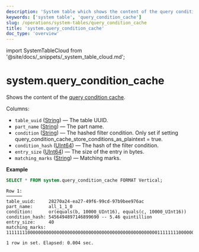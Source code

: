 ```yaml
---
description: 'System table which shows the content of the query condition cache.'
keywords: ['system table', 'query_condition_cache']
slug: /operations/system-tables/query_condition_cache
title: 'system.query_condition_cache'
doc_type: 'overview'
---
```


import SystemTableCloud from '@site/docs/_snippets/_system_table_cloud.md';

# system.query_condition_cache

<SystemTableCloud/>

Shows the content of the [query condition cache](../query-condition-cache.md).

Columns:

- `table_uuid` ([String](../../sql-reference/data-types/string.md)) — The table UUID.
- `part_name` ([String](../../sql-reference/data-types/string.md)) — The part name.
- `condition` ([String](/sql-reference/data-types/string.md)) — The hashed filter condition. Only set if setting query_condition_cache_store_conditions_as_plaintext = true.
- `condition_hash` ([UInt64](/sql-reference/data-types/int-uint.md)) — The hash of the filter condition.
- `entry_size` ([UInt64](../../sql-reference/data-types/int-uint.md)) — The size of the entry in bytes.
- `matching_marks` ([String](../../sql-reference/data-types/string.md)) — Matching marks.

**Example**

``` sql
SELECT * FROM system.query_condition_cache FORMAT Vertical;
```

``` text
Row 1:
──────
table_uuid:     28270a24-ea27-49f6-99cd-97b9bee976ac
part_name:      all_1_1_0
condition:      or(equals(b, 10000_UInt16), equals(c, 10000_UInt16))
condition_hash: 5456494897146899690 -- 5.46 quintillion
entry_size:     40
matching_marks: 111111110000000000000000000000000000000000000000000000000111111110000000000000000

1 row in set. Elapsed: 0.004 sec.
```
